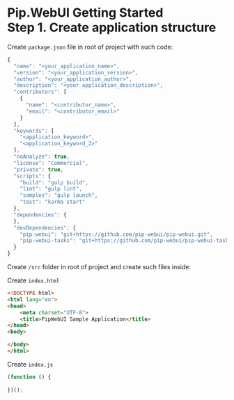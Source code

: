 # Pip.WebUI Getting Started <br/> Step 1. Create application structure

Create `package.json` file in root of project with such code:

```javascript
{
  "name": "<your_application_name>",
  "version": "<your_application_version>",
  "author": "<your_application_author>",
  "description": "<your_application_description>",
  "contributors": [
    {
      "name": "<contributor_name>",
      "email": "<contributor_email>"
    }
  ],
  "keywords": [
    "<application_keyword>",
    "<application_keyword_2>"
  ],
  "noAnalyze": true,
  "license": "Commercial",
  "private": true,
  "scripts": {
    "build": "gulp build",
    "lint": "gulp lint",
    "samples": "gulp launch",
    "test": "karma start"
  },
  "dependencies": {
  },
  "devDependencies": {
    "pip-webui": "git+https://github.com/pip-webui/pip-webui.git",
    "pip-webui-tasks": "git+https://github.com/pip-webui/pip-webui-tasks.git"
  }
}

```

Create `/src` folder in root of project and create such files inside:

Create `index.html`

```html
<!DOCTYPE html>
<html lang="en">
<head>
    <meta charset="UTF-8">
    <title>PipWebUI Sample Application</title>
</head>
<body>

</body>
</html>
```

Create `index.js`

```javascript
(function () {
    
})();
```